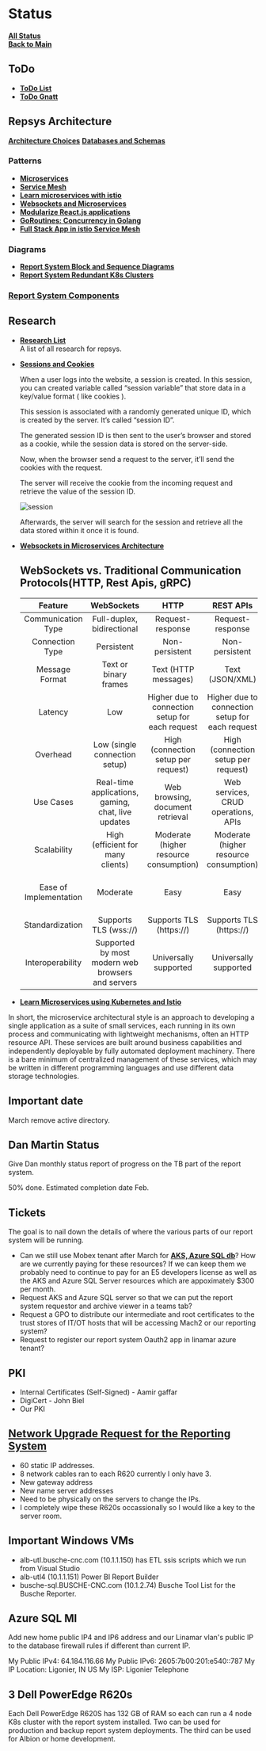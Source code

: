# Status

**[All Status](../weekly/status_list.md)**\
**[Back to Main](../../../README.md)**

## ToDo

- **[ToDo List](../../report_system/todo_list.md)**
- **[ToDo Gnatt](../../report_system/todo_gantt.md)**

## Repsys Architecture

**[Architecture Choices](../../report_system/architecture_choices.md)**
**[Databases and Schemas](../../report_system/databases_shemas.md)**

### Patterns

- **[Microservices](../../../research/a_l/application_architecture/microservices.md)**
- **[Service Mesh](../../../research/a_l/application_architecture/service_mesh.md)**
- **[Learn microservices with istio](../../../research/a_l/istio/learn_microservices_with_istio_on_k8s.md)**
- **[Websockets and Microservices](../../report_system/repsys_architecture_notes.md)**
- **[Modularize React.js applications](../../../research/m_z/reactjs/modularize_react_applications.md)**
- **[GoRoutines: Concurrency in Golang](../../../research/a_l/golang/goroutines.md)**
- **[Full Stack App in istio Service Mesh](../../../research/a_l/istio/full_stack_app_in_istio.md)**

### Diagrams

- **[Report System Block and Sequence Diagrams](../../report_system/sequence_block.md)**
- **[Report System Redundant K8s Clusters](../../report_system/report_system_redundant_k8s_clusters.md)**

### **[Report System Components](../../report_system/component_menu.md)**

## Research

- **[Research List](../../../research/research_list.md)**\
A list of all research for repsys.

- **[Sessions and Cookies](../../../research/m_z/virtualization/networking/http/session_and_cookies.md)**

  When a user logs into the website, a session is created. In this session, you can created variable called “session variable” that store data in a key/value format ( like cookies ).

  This session is associated with a randomly generated unique ID, which is created by the server. It’s called “session ID”.

  The generated session ID is then sent to the user’s browser and stored as a cookie, while the session data is stored on the server-side.

  Now, when the browser send a request to the server, it’ll send the cookies with the request.

  The server will receive the cookie from the incoming request and retrieve the value of the session ID.

  ![session](https://miro.medium.com/v2/resize:fit:720/format:webp/1*Mc3AiM1OIL4rH4DaC9m6Dg.png)

  Afterwards, the server will search for the session and retrieve all the data stored within it once it is found.

- **[Websockets in Microservices Architecture](../../../research/a_l/application_architecture/websockets_in_microservice_architecture.md)**

  ## WebSockets vs. Traditional Communication Protocols(HTTP, Rest Apis, gRPC)

  |         Feature        |                     WebSockets                     |                       HTTP                      |                    REST APIs                    |                   gRPC                   |
  |:----------------------:|:--------------------------------------------------:|:-----------------------------------------------:|:-----------------------------------------------:|:----------------------------------------:|
  |   Communication Type   |             Full-duplex, bidirectional             |                 Request-response                |                 Request-response                |        Full-duplex, bidirectional        |
  |     Connection Type    |                     Persistent                     |                  Non-persistent                 |                  Non-persistent                 |                Persistent                |
  |     Message Format     |                Text or binary frames               |               Text (HTTP messages)              |                 Text (JSON/XML)                 |         Binary (Protocol Buffers)        |
  |         Latency        |                         Low                        | Higher due to connection setup for each request | Higher due to connection setup for each request |                    Low                   |
  |        Overhead        |            Low (single connection setup)           |       High (connection setup per request)       |       High (connection setup per request)       |       Low (single connection setup)      |
  |        Use Cases       | Real-time applications, gaming, chat, live updates |         Web browsing, document retrieval        |       Web services, CRUD operations, APIs       | Low-latency communication, microservices |
  |       Scalability      |          High (efficient for many clients)         |      Moderate (higher resource consumption)     |      Moderate (higher resource consumption)     |   High (efficient binary serialization)  |
  | Ease of Implementation |                      Moderate                      |                       Easy                      |                       Easy                      |   Moderate (requires Protocol Buffers)   |
  |     Standardization    |                Supports TLS (wss://)               |             Supports TLS (https://)             |             Supports TLS (https://)             |               Supports TLS               |
  |    Interoperability    |  Supported by most modern web browsers and servers |              Universally supported              |              Universally supported              |          Requires gRPC libraries         |

- **[Learn Microservices using Kubernetes and Istio](../../../research/a_l/istio/learn_microservices_with_istio_on_k8s.md)**

In short, the microservice architectural style is an approach to developing a single application as a suite of small services, each running in its own process and communicating with lightweight mechanisms, often an HTTP resource API. These services are built around business capabilities and independently deployable by fully automated deployment machinery. There is a bare minimum of centralized management of these services, which may be written in different programming languages and use different data storage technologies.

## Important date

March remove active directory.  

## Dan Martin Status

Give Dan monthly status report of progress on the TB part of the report system.

50% done.  Estimated completion date Feb.

## Tickets

The goal is to nail down the details of where the various parts of our report system will be running.

- Can we still use Mobex tenant after March for **[AKS, Azure SQL db](../tickets/azure_resources.md)**? How are we currently paying for these resources? If we can keep them we probably need to continue to pay for an E5 developers license as well as the AKS and Azure SQL Server resources which are appoximately $300 per month.
- Request AKS and Azure SQL server so that we can put the report system requestor and archive viewer in a teams tab?
- Request a GPO to distribute our intermediate and root certificates to the trust stores of IT/OT hosts that will be accessing Mach2 or our reporting system?
- Request to register our report system Oauth2 app in linamar azure tenant?

## PKI

- Internal Certificates (Self-Signed) - Aamir gaffar
- DigiCert - John Biel
- Our PKI

## **[Network Upgrade Request for the Reporting System](../jdavis/network_upgrade.md)**

- 60 static IP addresses.
- 8 network cables ran to each R620 currently I only have 3.
- New gateway address
- New name server addresses
- Need to be physically on the servers to change the IPs.
- I completely wipe these R620s occassionally so I would like a key to the server room.

## Important Windows VMs

- alb-utl.busche-cnc.com (10.1.1.150) has ETL ssis scripts which we run from Visual Studio
- alb-utl4 (10.1.1.151) Power BI Report Builder
- busche-sql.BUSCHE-CNC.com (10.1.2.74) Busche Tool List for the Busche Reporter.

## Azure SQL MI

Add new home public IP4 and IP6 address and our Linamar vlan's public IP to the database firewall rules if different than current IP.

My Public IPv4:
64.184.116.66
My Public IPv6:
2605:7b00:201:e540::787
My IP Location:
Ligonier, IN US
My ISP:
Ligonier Telephone

## 3 Dell PowerEdge R620s

Each Dell PowerEdge R620S has 132 GB of RAM so each can run a 4 node K8s cluster with the report system installed.  Two can be used for production and backup report system deployments. The third can be used for Albion or home development.
